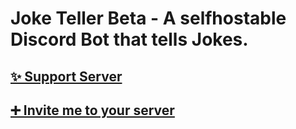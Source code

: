 # Joke Teller Beta - A selfhostable Discord Bot that tells Jokes.

## [✨ Support Server](https://discord.gg/aM5SfaGQmd)
## [➕ Invite me to your server](https://discord.com/api/oauth2/authorize?client_id=869586865110536223&permissions=8&scope=bot%20applications.commands)
